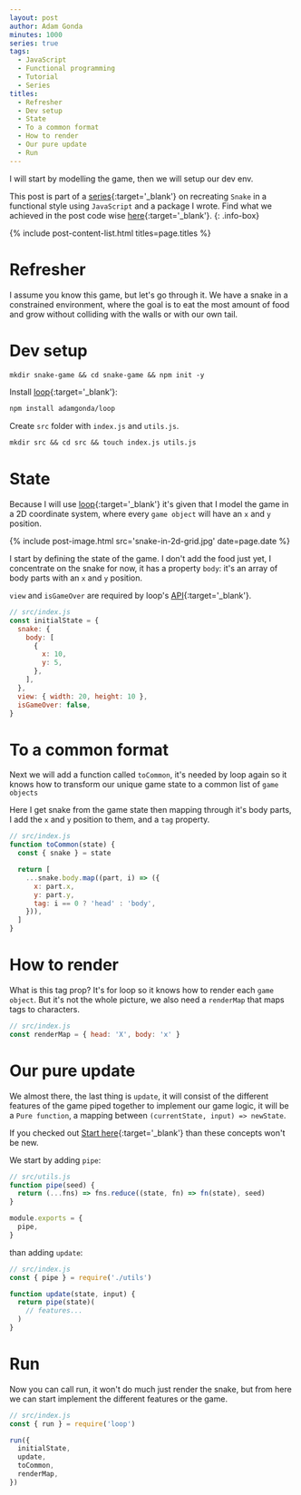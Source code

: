 ```yaml
---
layout: post
author: Adam Gonda
minutes: 1000
series: true
tags:
  - JavaScript
  - Functional programming
  - Tutorial
  - Series
titles:
  - Refresher
  - Dev setup
  - State
  - To a common format
  - How to render
  - Our pure update
  - Run
---
```


I will start by modelling the game, then
we will setup our dev env.

This post is part of a [series](/2022/06/13/Snake-à-la-functional.html){:target='_blank'} on recreating `Snake`
in a functional style using `JavaScript` and a package I wrote.
Find what we achieved in the post code wise [here](https://github.com/AdamGonda/snake-game/tree/start-modelling){:target='_blank'}.
{: .info-box}

{% include post-content-list.html titles=page.titles %}

# Refresher

I assume you know this game, but let's go through it.
We have a snake in a constrained environment, where
the goal is to eat the most amount of food and grow without
colliding with the walls or with our own tail.

# Dev setup

```md
mkdir snake-game && cd snake-game && npm init -y
```

Install [loop](https://github.com/AdamGonda/loop){:target='_blank'}:

```md
npm install adamgonda/loop
```

Create `src` folder with `index.js` and `utils.js`.

```md
mkdir src && cd src && touch index.js utils.js
```

# State

Because I will use [loop](https://github.com/AdamGonda/loop){:target='_blank'}
it's given that I model the game in a 2D coordinate system, where
every `game object` will have an `x` and `y` position.

{% include post-image.html
  src='snake-in-2d-grid.jpg'
  date=page.date
%}

I start by defining the state of the game. I don't add the food just yet,
I concentrate on the snake for now, it has a property `body`: it's an array
of body parts with an `x` and `y` position.

`view` and `isGameOver` are required by loop's [API](https://github.com/AdamGonda/loop/blob/main/README.md#api){:target='_blank'}.

```js
// src/index.js
const initialState = {
  snake: {
    body: [
      {
        x: 10,
        y: 5,
      },
    ],
  },
  view: { width: 20, height: 10 },
  isGameOver: false,
}
```

# To a common format

Next we will add a function called `toCommon`,
it's needed by loop again so it knows how to transform
our unique game state to a common list of `game objects`

Here I get snake from the game state then
mapping through it's body parts,
I add the `x` and `y` position to them, and a `tag` property.

```js
// src/index.js
function toCommon(state) {
  const { snake } = state

  return [
    ...snake.body.map((part, i) => ({
      x: part.x,
      y: part.y,
      tag: i == 0 ? 'head' : 'body',
    })),
  ]
}
```

# How to render

What is this tag prop? It's for loop so it knows how to render each `game object`.
But it's not the whole picture, we also need a `renderMap` that maps tags to characters.

```js
// src/index.js
const renderMap = { head: 'X', body: 'x' }
```

# Our pure update

We almost there, the last thing is `update`, it will
consist of the different features of the game piped together
to implement our game logic, it will be a `Pure function`, a
mapping between `(currentState, input) => newState`.

If you checked out [Start here](/2022/06/14/Start-here.html){:target='_blank'}
than these concepts won't be new.

We start by adding `pipe`:

```js
// src/utils.js
function pipe(seed) {
  return (...fns) => fns.reduce((state, fn) => fn(state), seed)
}

module.exports = {
  pipe,
}
```

than adding `update`:

```js
// src/index.js
const { pipe } = require('./utils')

function update(state, input) {
  return pipe(state)(
    // features...
  )
}
```

# Run

Now you can call run, it won't do much just render the snake,
but from here we can start implement the different features or the game.

```js
// src/index.js
const { run } = require('loop')

run({
  initialState,
  update,
  toCommon,
  renderMap,
})
```
